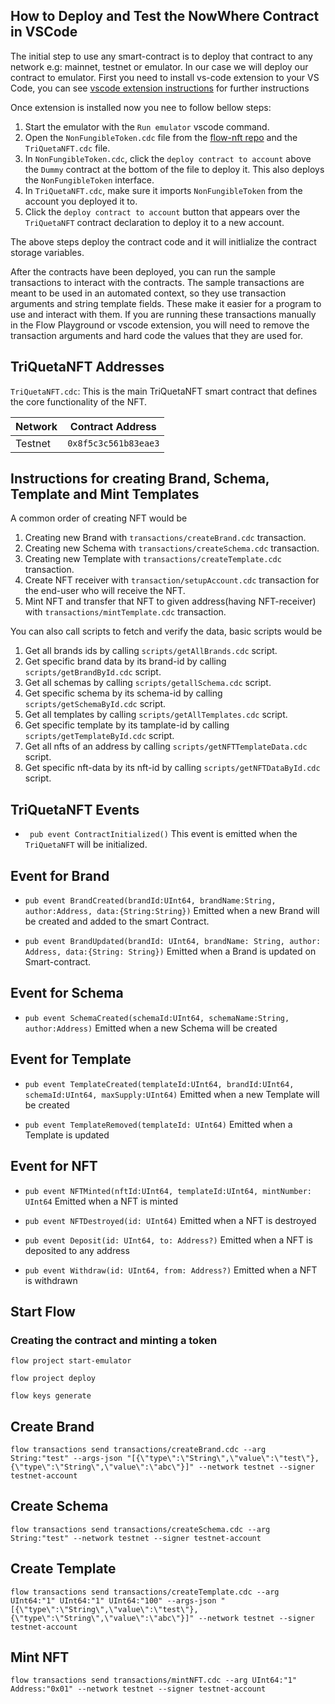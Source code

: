 ## How to Deploy and Test the NowWhere Contract in VSCode

The initial step to use any smart-contract is to deploy that contract to any network e.g: mainnet, testnet or emulator.
In our case we will deploy our contract to emulator.
First you need to install vs-code extension to your VS Code, you can see [vscode extension instructions](https://docs.onflow.org/vscode-extension/) for further instructions

Once extension is installed now you nee to follow bellow steps:

1.  Start the emulator with the `Run emulator` vscode command.
2.  Open the `NonFungibleToken.cdc` file from the [flow-nft repo](https://github.com/onflow/flow-nft/blob/master/contracts/NonFungibleToken.cdc) and the `TriQuetaNFT.cdc` file.
3.  In `NonFungibleToken.cdc`, click the `deploy contract to account`
    above the `Dummy` contract at the bottom of the file to deploy it.
    This also deploys the `NonFungibleToken` interface.
4.  In `TriQuetaNFT.cdc`, make sure it imports `NonFungibleToken` from
    the account you deployed it to.
5.  Click the `deploy contract to account` button that appears over the
    `TriQuetaNFT` contract declaration to deploy it to a new account.

The above steps deploy the contract code and it will initlialize the
contract storage variables.

After the contracts have been deployed, you can run the sample transactions
to interact with the contracts. The sample transactions are meant to be used
in an automated context, so they use transaction arguments and string template
fields. These make it easier for a program to use and interact with them.
If you are running these transactions manually in the Flow Playground or
vscode extension, you will need to remove the transaction arguments and
hard code the values that they are used for.

## TriQuetaNFT Addresses

`TriQuetaNFT.cdc`: This is the main TriQuetaNFT smart contract that defines
the core functionality of the NFT.

| Network | Contract Address     |
| ------- | -------------------- |
| Testnet | `0x8f5c3c561b83eae3` |

## Instructions for creating Brand, Schema, Template and Mint Templates

A common order of creating NFT would be

1. Creating new Brand with `transactions/createBrand.cdc` transaction.
2. Creating new Schema with `transactions/createSchema.cdc` transaction.
3. Creating new Template with `transactions/createTemplate.cdc` transaction.
4. Create NFT receiver with `transaction/setupAccount.cdc` transaction for the end-user who will receive the NFT.
5. Mint NFT and transfer that NFT to given address(having NFT-receiver) with `transactions/mintTemplate.cdc` transaction.

You can also call scripts to fetch and verify the data, basic scripts would be

1. Get all brands ids by calling `scripts/getAllBrands.cdc` script.
2. Get specific brand data by its brand-id by calling `scripts/getBrandById.cdc` script.
3. Get all schemas by calling `scripts/getallSchema.cdc` script.
4. Get specific schema by its schema-id by calling `scripts/getSchemaById.cdc` script.
5. Get all templates by calling `scripts/getAllTemplates.cdc` script.
6. Get specific template by its tamplate-id by calling `scripts/getTemplateById.cdc` script.
7. Get all nfts of an address by calling `scripts/getNFTTemplateData.cdc` script.
8. Get specific nft-data by its nft-id by calling `scripts/getNFTDataById.cdc` script.

## TriQuetaNFT Events

- ` pub event ContractInitialized()`
  This event is emitted when the `TriQuetaNFT` will be initialized.

## Event for Brand

- `pub event BrandCreated(brandId:UInt64, brandName:String, author:Address, data:{String:String})`
  Emitted when a new Brand will be created and added to the smart Contract.

- `pub event BrandUpdated(brandId: UInt64, brandName: String, author: Address, data:{String: String})`
  Emitted when a Brand is updated on Smart-contract.

## Event for Schema

- `pub event SchemaCreated(schemaId:UInt64, schemaName:String, author:Address)`
  Emitted when a new Schema will be created

## Event for Template

- `pub event TemplateCreated(templateId:UInt64, brandId:UInt64, schemaId:UInt64, maxSupply:UInt64)`
  Emitted when a new Template will be created

- `pub event TemplateRemoved(templateId: UInt64)`
  Emitted when a Template is updated

## Event for NFT

- `pub event NFTMinted(nftId:UInt64, templateId:UInt64, mintNumber: UInt64`
  Emitted when a NFT is minted

- `pub event NFTDestroyed(id: UInt64)`
  Emitted when a NFT is destroyed

- `pub event Deposit(id: UInt64, to: Address?)`
  Emitted when a NFT is deposited to any address

- `pub event Withdraw(id: UInt64, from: Address?)`
  Emitted when a NFT is withdrawn

## Start Flow

### Creating the contract and minting a token

`flow project start-emulator`

`flow project deploy`

`flow keys generate`

## Create Brand

`flow transactions send transactions/createBrand.cdc --arg String:"test" --args-json "[{\"type\":\"String\",\"value\":\"test\"},{\"type\":\"String\",\"value\":\"abc\"}]" --network testnet --signer testnet-account`

## Create Schema

`flow transactions send transactions/createSchema.cdc --arg String:"test" --network testnet --signer testnet-account`

## Create Template

`flow transactions send transactions/createTemplate.cdc --arg UInt64:"1" UInt64:"1" UInt64:"100" --args-json "[{\"type\":\"String\",\"value\":\"test\"},{\"type\":\"String\",\"value\":\"abc\"}]" --network testnet --signer testnet-account`

## Mint NFT

`flow transactions send transactions/mintNFT.cdc --arg UInt64:"1" Address:"0x01" --network testnet --signer testnet-account`
